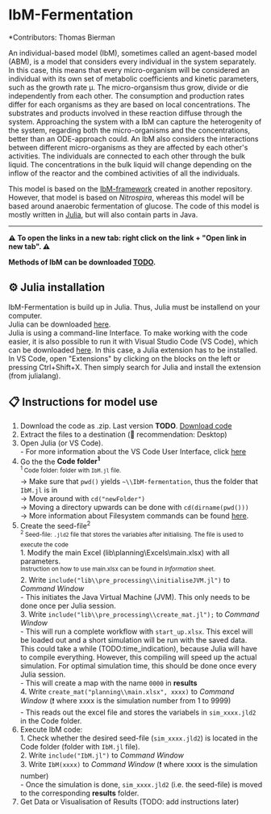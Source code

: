 # IbM-Fermentation

*Contributors: Thomas Bierman

An individual-based model (IbM), sometimes called an agent-based model (ABM), is a model that considers every individual in the system separately.
In this case, this means that every micro-organism will be considered an individual with its own set of metabolic coefficients and kinetic parameters, such as the growth rate µ. The micro-organsism thus grow, divide or die independently from each other. The consumption and production rates differ for each organisms as they are based on local concentrations. The substrates and products involved in these reaction diffuse through the system. Approaching the system with a IbM can capture the heterogenity of the system, regarding both the micro-organisms and the concentrations, better than an ODE-approach could. An IbM also considers the interactions between different micro-organisms as they are affected by each other's activities.
The individuals are connected to each other through the bulk liquid. The concentrations in the bulk liquid will change depending on the inflow of the reactor and the combined activities of all the individuals.

This model is based on the [IbM-framework](https://github.com/Computational-Platform-IbM/IbM) created in another repository. However, that model is based on _Nitrospira_, whereas this model will be based around
anaerobic fermentation of glucose. The code of this model is mostly written in [Julia](https://julialang.org/), but will also contain parts in Java.
_______________________________

**:warning: To open the links in a new tab: right click on the link + "Open link in new tab". :warning:**

**Methods of IbM can be downloaded [TODO]().**

## :gear: Julia installation
IbM-Fermentation is build up in Julia. Thus, Julia must be installend on your computer.
<br> Julia can be downloaded [here](https://julialang.org/downloads/).
<br> Julia is using a command-line Interface. To make working with the code easier, it is also possible to run it with Visual Studio Code (VS Code), which can be downloaded [here](https://code.visualstudio.com/Download). In this case, a Julia extension has to be installed. In VS Code, open "Extensions" by clicking on the blocks on the left or pressing Ctrl+Shift+X. Then simply search for Julia and install the extension (from julialang).

## :clipboard: Instructions for model use
1. Download the code as .zip. Last version **TODO**. [Download code]()
2. Extract the files to a destination (🌟 recommendation: Desktop)
3. Open Julia (or VS Code).
    <br>- For more information about the VS Code User Interface, click [here](https://code.visualstudio.com/docs/getstarted/userinterface)
4. Go the the **Code folder<sup>1</sup>**
    <br><sup><sup>1</sup> Code folder: folder with `IbM.jl` file. </sup>
    <br>→ Make sure that `pwd()` yields `~\\IbM-fermentation`, thus the folder that `IbM.jl` is in
    <br>→ Move around with `cd("newFolder")`
    <br>→ Moving a directory upwards can be done with `cd(dirname(pwd()))`
    <br>→ More information about Filesystem commands can be found [here](https://docs.julialang.org/en/v1/base/file/).
5. Create the seed-file<sup>2</sup>
    <br><sup><sup>2</sup> Seed-file: `.jld2` file that stores the variables after initialising. The file is used to execute the code </sup>
    <br>1. Modify the main Excel (lib\planning\Excels\main.xlsx) with all parameters.
        <br><sup>Instruction on how to use main.xlsx can be found in *Information* sheet.</sup>
    <br>2. Write `include("lib\\pre_processing\\initialiseJVM.jl")` to *Command Window*
        <br>- This initiates the Java Virtual Machine (JVM). This only needs to be done once per Julia session.
    <br>3. Write `include("lib\\pre_processing\\create_mat.jl");` to *Command Window*
        <br>- This will run a complete workflow with `start_up.xlsx`. This excel will be loaded out and a short simulation will be run with the saved data. This could take a while (TODO:time_indication), because Julia will have to compile everything. However, this compiling will speed up the actual simulation. For optimal simulation time, this should be done once every Julia session.
        &emsp;<br>- This will create a map with the name `0000` in **results**
    <br>4. Write `create_mat("planning\\main.xlsx", xxxx)` to *Command Window* (❗ where xxxx is the simulation number from 1 to 9999)
        <br>- This reads out the excel file and stores the variabels in `sim_xxxx.jld2` in the Code folder.
6. Execute IbM code:
    <br>1. Check whether the desired seed-file (`sim_xxxx.jld2`) is located in the Code folder (folder with `IbM.jl` file). 
    <br>2. Write `include("IbM.jl")` to *Command Window*
    <br>3. Write  `IbM(xxxx)` to *Command Window* (❗ where xxxx is the simulation number)
    <br>- Once the simulation is done, `sim_xxxx.jld2` (i.e. the seed-file) is moved to the corresponding **results** folder.
7. Get Data or Visualisation of Results (TODO: add instructions later)


